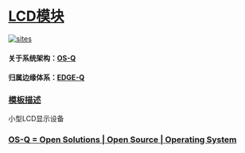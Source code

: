 ﻿# [LCD模块](https://github.com/OS-Q/W08)

[![sites](http://182.61.61.133/link/resources/OSQ.png)](http://www.OS-Q.com)

#### 关于系统架构：[OS-Q](https://github.com/OS-Q)
#### 归属边缘体系：[EDGE-Q](https://github.com/EDGE-Q)

### [模板描述](https://github.com/OS-Q/W08/wiki) 

小型LCD显示设备

### [OS-Q = Open Solutions | Open Source |  Operating System ](http://www.OS-Q.com)